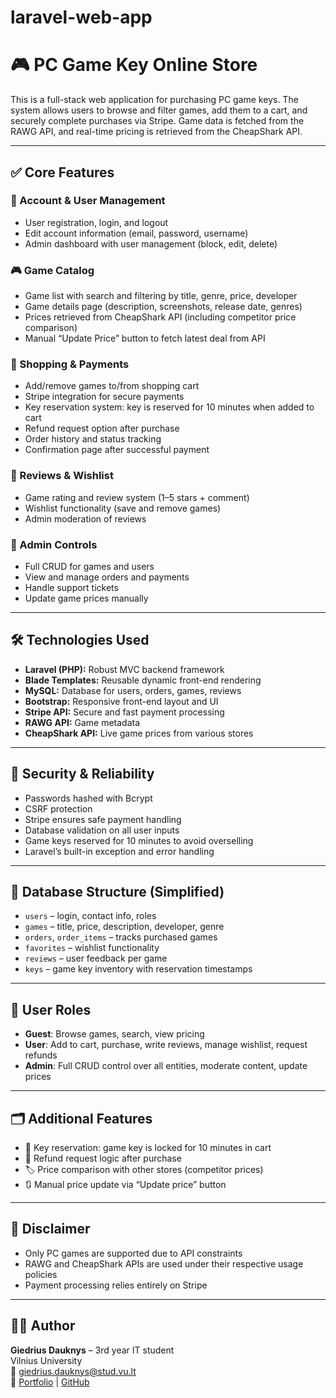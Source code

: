 # laravel-web-app

# 🎮 PC Game Key Online Store

This is a full-stack web application for purchasing PC game keys. The system allows users to browse and filter games, add them to a cart, and securely complete purchases via Stripe. Game data is fetched from the RAWG API, and real-time pricing is retrieved from the CheapShark API.

---

## ✅ Core Features

### 🧾 Account & User Management
- User registration, login, and logout
- Edit account information (email, password, username)
- Admin dashboard with user management (block, edit, delete)

### 🎮 Game Catalog
- Game list with search and filtering by title, genre, price, developer
- Game details page (description, screenshots, release date, genres)
- Prices retrieved from CheapShark API (including competitor price comparison)
- Manual “Update Price” button to fetch latest deal from API

### 🛒 Shopping & Payments
- Add/remove games to/from shopping cart
- Stripe integration for secure payments
- Key reservation system: key is reserved for 10 minutes when added to cart
- Refund request option after purchase
- Order history and status tracking
- Confirmation page after successful payment

### 💬 Reviews & Wishlist
- Game rating and review system (1–5 stars + comment)
- Wishlist functionality (save and remove games)
- Admin moderation of reviews

### 🧰 Admin Controls
- Full CRUD for games and users
- View and manage orders and payments
- Handle support tickets
- Update game prices manually

---

## 🛠️ Technologies Used

- **Laravel (PHP):** Robust MVC backend framework
- **Blade Templates:** Reusable dynamic front-end rendering
- **MySQL:** Database for users, orders, games, reviews
- **Bootstrap:** Responsive front-end layout and UI
- **Stripe API:** Secure and fast payment processing
- **RAWG API:** Game metadata
- **CheapShark API:** Live game prices from various stores

---

## 🔐 Security & Reliability

- Passwords hashed with Bcrypt
- CSRF protection
- Stripe ensures safe payment handling
- Database validation on all user inputs
- Game keys reserved for 10 minutes to avoid overselling
- Laravel’s built-in exception and error handling

---

## 📁 Database Structure (Simplified)

- `users` – login, contact info, roles
- `games` – title, price, description, developer, genre
- `orders`, `order_items` – tracks purchased games
- `favorites` – wishlist functionality
- `reviews` – user feedback per game
- `keys` – game key inventory with reservation timestamps

---

## 🧭 User Roles

- **Guest**: Browse games, search, view pricing
- **User**: Add to cart, purchase, write reviews, manage wishlist, request refunds
- **Admin**: Full CRUD control over all entities, moderate content, update prices

---

## 🗂️ Additional Features

- 🔄 Key reservation: game key is locked for 10 minutes in cart
- 💸 Refund request logic after purchase
- 🏷️ Price comparison with other stores (competitor prices)
- 🔃 Manual price update via “Update price” button

---

## 📎 Disclaimer

- Only PC games are supported due to API constraints
- RAWG and CheapShark APIs are used under their respective usage policies
- Payment processing relies entirely on Stripe

---

## 👨‍💻 Author

**Giedrius Dauknys** – 3rd year IT student  
Vilnius University  
📧 giedrius.dauknys@stud.vu.lt  
🔗 [Portfolio](https://GiedriusDk.github.io) | [GitHub](https://github.com/GiedriusDk)

